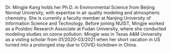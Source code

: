 Dr. Mingjie Kang holds her Ph.D. in Environmental Science from Beijing Normal University, with expertise in air quality modeling and atmospheric chemistry. She is currently a faculty member at Nanjing University of Information Science and Technology. Before joining NUIST, Mingjie worked as a Postdoc Research Associate at Fudan University, where she conducted modeling studies on ozone pollution. Mingjie was in Texas A&M University as a visting scholar from 01/2020-03/2021 when her short vacation in US turned into a prolonged stay due to COVID-lockdown in China. 
